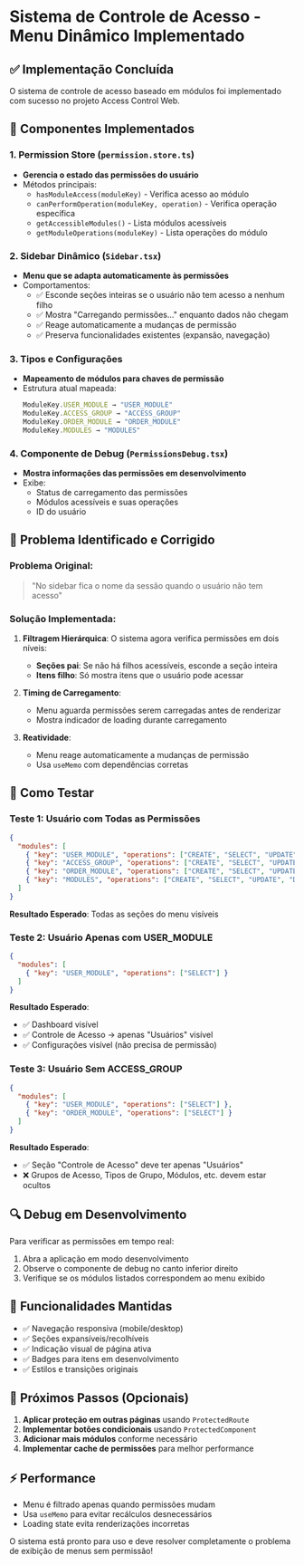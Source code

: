 # Sistema de Controle de Acesso - Menu Dinâmico Implementado

## ✅ Implementação Concluída

O sistema de controle de acesso baseado em módulos foi implementado com sucesso no projeto Access Control Web.

## 🔧 Componentes Implementados

### 1. Permission Store (`permission.store.ts`)
- **Gerencia o estado das permissões do usuário**
- Métodos principais:
  - `hasModuleAccess(moduleKey)` - Verifica acesso ao módulo
  - `canPerformOperation(moduleKey, operation)` - Verifica operação específica
  - `getAccessibleModules()` - Lista módulos acessíveis
  - `getModuleOperations(moduleKey)` - Lista operações do módulo

### 2. Sidebar Dinâmico (`Sidebar.tsx`)
- **Menu que se adapta automaticamente às permissões**
- Comportamentos:
  - ✅ Esconde seções inteiras se o usuário não tem acesso a nenhum filho
  - ✅ Mostra "Carregando permissões..." enquanto dados não chegam
  - ✅ Reage automaticamente a mudanças de permissão
  - ✅ Preserva funcionalidades existentes (expansão, navegação)

### 3. Tipos e Configurações
- **Mapeamento de módulos para chaves de permissão**
- Estrutura atual mapeada:
  ```typescript
  ModuleKey.USER_MODULE → "USER_MODULE"
  ModuleKey.ACCESS_GROUP → "ACCESS_GROUP" 
  ModuleKey.ORDER_MODULE → "ORDER_MODULE"
  ModuleKey.MODULES → "MODULES"
  ```

### 4. Componente de Debug (`PermissionsDebug.tsx`)
- **Mostra informações das permissões em desenvolvimento**
- Exibe:
  - Status de carregamento das permissões
  - Módulos acessíveis e suas operações
  - ID do usuário

## 🎯 Problema Identificado e Corrigido

### Problema Original:
> "No sidebar fica o nome da sessão quando o usuário não tem acesso"

### Solução Implementada:
1. **Filtragem Hierárquica**: O sistema agora verifica permissões em dois níveis:
   - **Seções pai**: Se não há filhos acessíveis, esconde a seção inteira
   - **Itens filho**: Só mostra itens que o usuário pode acessar

2. **Timing de Carregamento**: 
   - Menu aguarda permissões serem carregadas antes de renderizar
   - Mostra indicador de loading durante carregamento

3. **Reatividade**: 
   - Menu reage automaticamente a mudanças de permissão
   - Usa `useMemo` com dependências corretas

## 🧪 Como Testar

### Teste 1: Usuário com Todas as Permissões
```json
{
  "modules": [
    { "key": "USER_MODULE", "operations": ["CREATE", "SELECT", "UPDATE", "DELETE"] },
    { "key": "ACCESS_GROUP", "operations": ["CREATE", "SELECT", "UPDATE", "DELETE"] },
    { "key": "ORDER_MODULE", "operations": ["CREATE", "SELECT", "UPDATE", "DELETE"] },
    { "key": "MODULES", "operations": ["CREATE", "SELECT", "UPDATE", "DELETE"] }
  ]
}
```
**Resultado Esperado**: Todas as seções do menu visíveis

### Teste 2: Usuário Apenas com USER_MODULE
```json
{
  "modules": [
    { "key": "USER_MODULE", "operations": ["SELECT"] }
  ]
}
```
**Resultado Esperado**: 
- ✅ Dashboard visível
- ✅ Controle de Acesso → apenas "Usuários" visível
- ✅ Configurações visível (não precisa de permissão)

### Teste 3: Usuário Sem ACCESS_GROUP
```json
{
  "modules": [
    { "key": "USER_MODULE", "operations": ["SELECT"] },
    { "key": "ORDER_MODULE", "operations": ["SELECT"] }
  ]
}
```
**Resultado Esperado**: 
- ✅ Seção "Controle de Acesso" deve ter apenas "Usuários"
- ❌ Grupos de Acesso, Tipos de Grupo, Módulos, etc. devem estar ocultos

## 🔍 Debug em Desenvolvimento

Para verificar as permissões em tempo real:
1. Abra a aplicação em modo desenvolvimento
2. Observe o componente de debug no canto inferior direito
3. Verifique se os módulos listados correspondem ao menu exibido

## 📱 Funcionalidades Mantidas

- ✅ Navegação responsiva (mobile/desktop)
- ✅ Seções expansíveis/recolhíveis  
- ✅ Indicação visual de página ativa
- ✅ Badges para itens em desenvolvimento
- ✅ Estilos e transições originais

## 🔧 Próximos Passos (Opcionais)

1. **Aplicar proteção em outras páginas** usando `ProtectedRoute`
2. **Implementar botões condicionais** usando `ProtectedComponent`
3. **Adicionar mais módulos** conforme necessário
4. **Implementar cache de permissões** para melhor performance

## ⚡ Performance

- Menu é filtrado apenas quando permissões mudam
- Usa `useMemo` para evitar recálculos desnecessários
- Loading state evita renderizações incorretas

O sistema está pronto para uso e deve resolver completamente o problema de exibição de menus sem permissão!